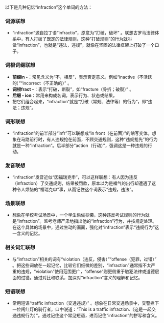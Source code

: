 以下是几种记忆“infraction”这个单词的方法：

### 词源联想
 - “infraction”源自拉丁语“infractio”，原意为“打破，破坏” 。联想古罗马法律体系中，有人打破了既定的法律规则，这种“打破规则”的行为就叫做“infraction”，也就是“违法，违规”，就像在坚固的法律框架上打破了一个口子。

### 词根词缀联想
 - **前缀in -**：常见含义为“不，相反”，表示否定意义。例如“inactive（不活跃的）”“incorrect（不正确的）” 。
 - **词根fract -**：表示“打破，断裂”，如“fracture（骨折；破裂）” 。
 - **后缀 - ion**：常用来构成名词，表示行为、状态或结果。
 - 把它们组合起来，“infraction”就是“打破（常规、法律等）的行为”，即“违法；违规”。

### 词形联想
 - “infraction”的前半部分“infr”可以联想成“in front（在前面）”的缩写变体。想象在马路前行时，有人违规抢在前面，不顾交通规则，这种“违规抢先”的行为就是一种“infraction”。后半部分“action（行动）”，强调这是一种违规的行动。

### 发音联想
 - “infraction”发音近似“因福瑞克申”，可以这样联想：有人因为违反（infraction）了交通规则，结果被罚款，原本以为是福气的出行却遭遇了这种令人烦恼的“福瑞克申”事，从而记住这个词表示“违规，违法”。

### 场景联想
 - 想象在学校考试场景中，一个学生偷偷抄袭，这种违反考试规则的行为就是“infraction”。监考老师严肃地指出他的“infraction”行为，并按规定处理。在这个具体的场景中，通过生动的画面，强化对“infraction”表示“违规行为”这一含义的记忆。

### 相关词汇联想
 - 与“infraction”相关的词有“violation（违反，侵害）”“offense（犯罪，过错）” 。把这些词放在一起记忆，比较它们细微的差别，“infraction”通常指不太严重的违规，“violation”使用范围更广，“offense”则更侧重于触犯法律或道德层面的过错。通过对比和联系，加深对“infraction”含义的理解和记忆。

### 短语联想
 - 常用短语“traffic infraction（交通违规）” 。想象在日常交通场景中，交警拦下一位闯红灯的骑行者，口中说道：“This is a traffic infraction.（这是一起交通违规行为）”。通过记住这个常见短语，进而记住“infraction”的拼写和含义。 